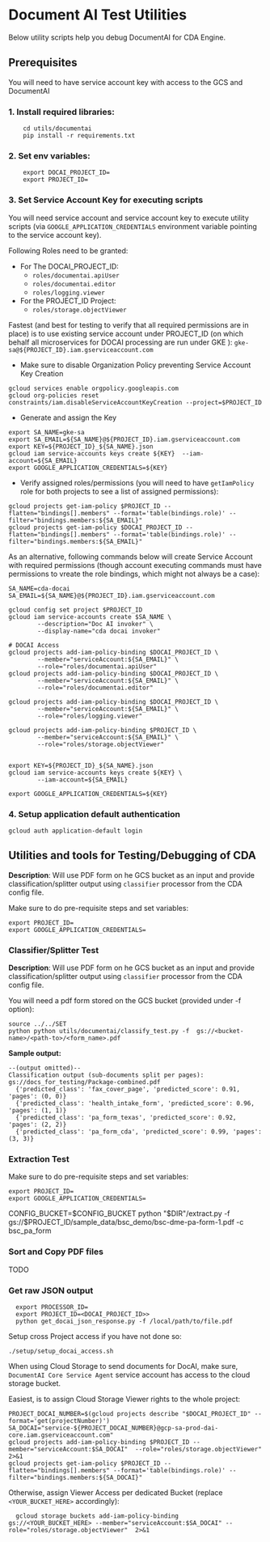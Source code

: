 # Document AI Test Utilities

Below utility scripts help you debug DocumentAI for CDA Engine.

## Prerequisites

You will need to have service account key with access to the GCS and DocumentAI

 ### 1. Install required libraries: 
```shell
    cd utils/documentai
    pip install -r requirements.txt
```

### 2. Set env variables:
```shell
    export DOCAI_PROJECT_ID=
    export PROJECT_ID=    
 ```

### 3. Set Service Account Key for executing scripts
You will need service account and service account key to execute utility scripts (via `GOOGLE_APPLICATION_CREDENTIALS` environment variable pointing to the service account key).

Following Roles need to be granted:
* For The DOCAI_PROJECT_ID:
  * `roles/documentai.apiUser`
  * `roles/documentai.editor`
  * `roles/logging.viewer`
* For the PROJECT_ID Project:
  * `roles/storage.objectViewer`

Fastest (and best for testing to verify that all required permissions are in place) is to use existing service account under PROJECT_ID (on which behalf all microservices for DOCAI processing are run under GKE ): `gke-sa@${PROJECT_ID}.iam.gserviceaccount.com` 


* Make sure to disable Organization Policy  preventing Service Account Key Creation
```shell
gcloud services enable orgpolicy.googleapis.com
gcloud org-policies reset constraints/iam.disableServiceAccountKeyCreation --project=$PROJECT_ID
```
* Generate and assign the Key
```shell
export SA_NAME=gke-sa
export SA_EMAIL=${SA_NAME}@${PROJECT_ID}.iam.gserviceaccount.com
export KEY=${PROJECT_ID}_${SA_NAME}.json                     
gcloud iam service-accounts keys create ${KEY}  --iam-account=${SA_EMAIL}
export GOOGLE_APPLICATION_CREDENTIALS=${KEY}
```

* Verify assigned roles/permissions (you will need to have `getIamPolicy` role for both projects to see a list of assigned permissions):
```shell
gcloud projects get-iam-policy $PROJECT_ID --flatten="bindings[].members" --format='table(bindings.role)' --filter="bindings.members:${SA_EMAIL}"
gcloud projects get-iam-policy $DOCAI_PROJECT_ID --flatten="bindings[].members" --format='table(bindings.role)' --filter="bindings.members:${SA_EMAIL}"
```

As an alternative, following commands below will create Service Account with required permissions (though account executing commands must have permissions to vreate the role bindings, which might not always be a case):
```shell
SA_NAME=cda-docai
SA_EMAIL=${SA_NAME}@${PROJECT_ID}.iam.gserviceaccount.com

gcloud config set project $PROJECT_ID
gcloud iam service-accounts create $SA_NAME \
        --description="Doc AI invoker" \
        --display-name="cda docai invoker"
    
# DOCAI Access
gcloud projects add-iam-policy-binding $DOCAI_PROJECT_ID \
        --member="serviceAccount:${SA_EMAIL}" \
        --role="roles/documentai.apiUser"
gcloud projects add-iam-policy-binding $DOCAI_PROJECT_ID \
        --member="serviceAccount:${SA_EMAIL}" \
        --role="roles/documentai.editor"

gcloud projects add-iam-policy-binding $DOCAI_PROJECT_ID \
        --member="serviceAccount:${SA_EMAIL}" \
        --role="roles/logging.viewer"
        
gcloud projects add-iam-policy-binding $PROJECT_ID \
        --member="serviceAccount:${SA_EMAIL}" \
        --role="roles/storage.objectViewer"
        
     
export KEY=${PROJECT_ID}_${SA_NAME}.json                     
gcloud iam service-accounts keys create ${KEY} \
        --iam-account=${SA_EMAIL}
                
export GOOGLE_APPLICATION_CREDENTIALS=${KEY}

```


### 4. Setup application default authentication
```shell
gcloud auth application-default login
```

## Utilities and tools for Testing/Debugging of CDA

**Description**:
Will use PDF form on he GCS bucket as an input and provide classification/splitter output using `classifier` processor from the CDA config file.

Make sure to do pre-requisite steps and set variables:
```shell
export PROJECT_ID=
export GOOGLE_APPLICATION_CREDENTIALS=
```

### Classifier/Splitter Test

**Description**: 
Will use PDF form on he GCS bucket as an input and provide classification/splitter output using `classifier` processor from the CDA config file.

You will need a pdf form stored on the GCS bucket (provided under -f option):
```shell
source ../../SET
python python utils/documentai/classify_test.py -f  gs://<bucket-name>/<path-to>/<form_name>.pdf 
```

**Sample output:**

```shell
--(output omitted)--
Classification output (sub-documents split per pages):
gs://docs_for_testing/Package-combined.pdf
  {'predicted_class': 'fax_cover_page', 'predicted_score': 0.91, 'pages': (0, 0)}
  {'predicted_class': 'health_intake_form', 'predicted_score': 0.96, 'pages': (1, 1)}
  {'predicted_class': 'pa_form_texas', 'predicted_score': 0.92, 'pages': (2, 2)}
  {'predicted_class': 'pa_form_cda', 'predicted_score': 0.99, 'pages': (3, 3)}

```

### Extraction Test
Make sure to do pre-requisite steps and set variables:
```shell
export PROJECT_ID=
export GOOGLE_APPLICATION_CREDENTIALS=
```


CONFIG_BUCKET=$CONFIG_BUCKET python "$DIR"/extract.py -f gs://$PROJECT_ID/sample_data/bsc_demo/bsc-dme-pa-form-1.pdf -c bsc_pa_form

### Sort and Copy PDF files
TODO

### Get raw JSON output
```shell
  export PROCESSOR_ID=
  export PROJECT_ID=<DOCAI_PROJECT_ID>>
  python get_docai_json_response.py -f /local/path/to/file.pdf
```






Setup cross Project access if you have not done so:
```shell
./setup/setup_docai_access.sh
```

When using Cloud Storage to send documents for DocAI, make sure, `DocumentAI Core Service Agent` service account has access to the cloud storage bucket.

Easiest, is to assign Cloud Storage Viewer rights to the whole project:

```shell
PROJECT_DOCAI_NUMBER=$(gcloud projects describe "$DOCAI_PROJECT_ID" --format='get(projectNumber)')
SA_DOCAI="service-${PROJECT_DOCAI_NUMBER}@gcp-sa-prod-dai-core.iam.gserviceaccount.com"
gcloud projects add-iam-policy-binding $PROJECT_ID --member="serviceAccount:$SA_DOCAI"  --role="roles/storage.objectViewer"  2>&1
gcloud projects get-iam-policy $PROJECT_ID --flatten="bindings[].members" --format='table(bindings.role)' --filter="bindings.members:${SA_DOCAI}"
```

Otherwise, assign Viewer Access per dedicated Bucket (replace `<YOUR_BUCKET_HERE>` accordingly):
```shell
  gcloud storage buckets add-iam-policy-binding  gs://<YOUR_BUCKET_HERE> --member="serviceAccount:$SA_DOCAI" --role="roles/storage.objectViewer"  2>&1

```
